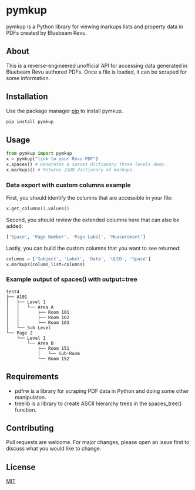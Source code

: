# pymkup

pymkup is a Python library for viewing markups lists and property data in PDFs created by Bluebeam Revu.

## About

This is a reverse-engineered unofficial API for accessing data generated in Bluebeam Revu authored PDFs. Once a file is loaded, it can be scraped for some information.

## Installation

Use the package manager [pip](https://pip.pypa.io/en/stable/) to install pymkup.

```bash
pip install pymkup
```

## Usage

```python
from pymkup import pymkup
x = pymkup("link to your Revu PDF")
x.spaces() # Generates a spaces dictionary three levels deep.
x.markups() # Returns JSON dictionary of markups.
```

### Data export with custom columns example

First, you should identify the columns that are accessible in your file:
```python
x.get_columns().values()
```

Second, you should review the extended columns here that can also be added:
```python
['Space', 'Page Number', 'Page Label', 'Measurement']
```

Lastly, you can build the custom columns that you want to see returned:
```python
columns = ['Subject', 'Label', 'Date', 'UUID', 'Space']
x.markups(column_list=columns)
```

### Example output of spaces() with output=tree

```
test4
├── A101
│   ├── Level 1
│   │   └── Area A
│   │       ├── Room 101
│   │       ├── Room 102
│   │       └── Room 103
│   └── Sub Level
└── Page 2
    └── Level 1
        └── Area B
            ├── Room 151
            │   └── Sub-Room
            └── Room 152
```

## Requirements
- pdfrw is a library for scraping PDF data in Python and doing some other manipulaton.
- treelib is a library to create ASCII hierarchy trees in the spaces_tree() function.

## Contributing
Pull requests are welcome. For major changes, please open an issue first to discuss what you would like to change.

## License
[MIT](https://choosealicense.com/licenses/mit/)
